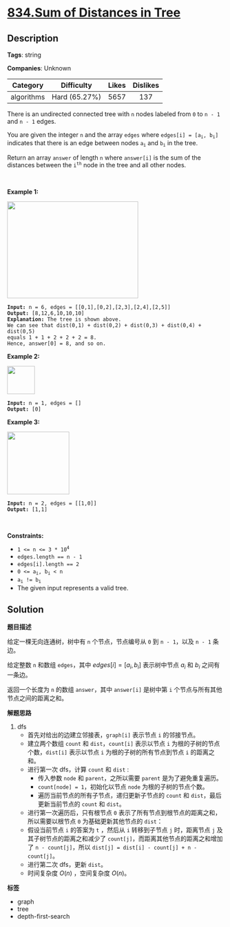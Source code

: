 # [834.Sum of Distances in Tree](https://leetcode.com/problems/sum-of-distances-in-tree/description/)

## Description

**Tags**: string

**Companies**: Unknown

|  Category  |  Difficulty   | Likes | Dislikes |
| :--------: | :-----------: | :---: | :------: |
| algorithms | Hard (65.27%) | 5657  |   137    |

<p>There is an undirected connected tree with <code>n</code> nodes labeled from <code>0</code> to <code>n - 1</code> and <code>n - 1</code> edges.</p>
<p>You are given the integer <code>n</code> and the array <code>edges</code> where <code>edges[i] = [a<sub>i</sub>, b<sub>i</sub>]</code> indicates that there is an edge between nodes <code>a<sub>i</sub></code> and <code>b<sub>i</sub></code> in the tree.</p>
<p>Return an array <code>answer</code> of length <code>n</code> where <code>answer[i]</code> is the sum of the distances between the <code>i<sup>th</sup></code> node in the tree and all other nodes.</p>
<p>&nbsp;</p>
<p><strong class="example">Example 1:</strong></p>
<img alt="" src="https://assets.leetcode.com/uploads/2021/07/23/lc-sumdist1.jpg" style="width: 304px; height: 224px;" />
<pre><code><strong>Input:</strong> n = 6, edges = [[0,1],[0,2],[2,3],[2,4],[2,5]]
<strong>Output:</strong> [8,12,6,10,10,10]
<strong>Explanation:</strong> The tree is shown above.
We can see that dist(0,1) + dist(0,2) + dist(0,3) + dist(0,4) + dist(0,5)
equals 1 + 1 + 2 + 2 + 2 = 8.
Hence, answer[0] = 8, and so on.</code></pre>
<p><strong class="example">Example 2:</strong></p>
<img alt="" src="https://assets.leetcode.com/uploads/2021/07/23/lc-sumdist2.jpg" style="width: 64px; height: 65px;" />
<pre><code><strong>Input:</strong> n = 1, edges = []
<strong>Output:</strong> [0]</code></pre>
<p><strong class="example">Example 3:</strong></p>
<img alt="" src="https://assets.leetcode.com/uploads/2021/07/23/lc-sumdist3.jpg" style="width: 144px; height: 145px;" />
<pre><code><strong>Input:</strong> n = 2, edges = [[1,0]]
<strong>Output:</strong> [1,1]</code></pre>
<p>&nbsp;</p>
<p><strong>Constraints:</strong></p>
<ul>
  <li><code>1 &lt;= n &lt;= 3 * 10<sup>4</sup></code></li>
  <li><code>edges.length == n - 1</code></li>
  <li><code>edges[i].length == 2</code></li>
  <li><code>0 &lt;= a<sub>i</sub>, b<sub>i</sub> &lt; n</code></li>
  <li><code>a<sub>i</sub> != b<sub>i</sub></code></li>
  <li>The given input represents a valid tree.</li>
</ul>

## Solution

**题目描述**

给定一棵无向连通树，树中有 `n` 个节点，节点编号从 `0` 到 `n - 1`，以及 `n - 1` 条边。

给定整数 `n` 和数组 `edges`，其中 $edges[i] = [a_i, b_i]$ 表示树中节点 $a_i$ 和 $b_i$ 之间有一条边。

返回一个长度为 `n` 的数组 `answer`，其中 `answer[i]` 是树中第 `i` 个节点与所有其他节点之间的距离之和。

**解题思路**

1. dfs
   - 首先对给出的边建立邻接表，`graph[i]` 表示节点 `i` 的邻接节点。
   - 建立两个数组 `count` 和 `dist`，`count[i]` 表示以节点 `i` 为根的子树的节点个数，`dist[i]` 表示以节点 `i` 为根的子树的所有节点到节点 `i` 的距离之和。
   - 进行第一次 dfs，计算 `count` 和 `dist` :
     - 传入参数 `node` 和 `parent`，之所以需要 `parent` 是为了避免重复遍历。
     - `count[node] = 1`，初始化以节点 `node` 为根的子树的节点个数。
     - 遍历当前节点的所有子节点，递归更新子节点的 `count` 和 `dist`，最后更新当前节点的 `count` 和 `dist`。
   - 进行第一次遍历后，只有根节点 `0` 表示了所有节点到根节点的距离之和，所以需要以根节点 `0` 为基础更新其他节点的 `dist`：
   - 假设当前节点 `i` 的答案为 `t` ，然后从 `i` 转移到子节点 `j` 时，距离节点 `j` 及其子树节点的距离之和减少了 `count[j]`，而距离其他节点的距离之和增加了 `n - count[j]`，所以 `dist[j] = dist[i] - count[j] + n - count[j]`。
   - 进行第二次 dfs，更新 `dist`。
   - 时间复杂度 $O(n)$ ，空间复杂度 $O(n)$。

**标签**

- graph
- tree
- depth-first-search
